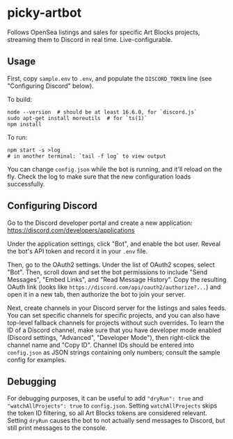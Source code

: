 # picky-artbot

Follows OpenSea listings and sales for specific Art Blocks projects, streaming
them to Discord in real time. Live-configurable.

## Usage

First, copy `sample.env` to `.env`, and populate the `DISCORD_TOKEN` line (see
"Configuring Discord" below).

To build:

```
node --version  # should be at least 16.6.0, for `discord.js`
sudo apt-get install moreutils  # for `ts(1)`
npm install
```

To run:

```
npm start -s >log
# in another terminal: `tail -f log` to view output
```

You can change `config.json` while the bot is running, and it'll reload on the
fly. Check the log to make sure that the new configuration loads successfully.

## Configuring Discord

Go to the Discord developer portal and create a new application:
<https://discord.com/developers/applications>

Under the application settings, click "Bot", and enable the bot user. Reveal
the bot's API token and record it in your `.env` file.

Then, go to the OAuth2 settings. Under the list of OAuth2 scopes, select "Bot".
Then, scroll down and set the bot permissions to include "Send Messages",
"Embed Links", and "Read Message History". Copy the resulting OAuth link (looks
like `https://discord.com/api/oauth2/authorize?...`) and open it in a new tab,
then authorize the bot to join your server.

Next, create channels in your Discord server for the listings and sales feeds.
You can set specific channels for specific projects, and you can also have
top-level fallback channels for projects without such overrides. To learn the
ID of a Discord channel, make sure that you have developer mode enabled
(Discord settings, "Advanced", "Developer Mode"), then right-click the channel
name and "Copy ID". Channel IDs should be entered into `config.json` as JSON
strings containing only numbers; consult the sample config for examples.

## Debugging

For debugging purposes, it can be useful to add `"dryRun": true` and
`"watchAllProjects": true` to `config.json`. Setting `watchAllProjects` skips
the token ID filtering, so all Art Blocks tokens are considered relevant.
Setting `dryRun` causes the bot to not actually send messages to Discord, but
still print messages to the console.
